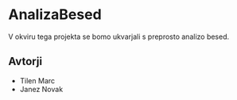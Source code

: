 # AnalizaBesed

V okviru tega projekta se bomo ukvarjali s preprosto analizo besed.

## Avtorji

* Tilen Marc
* Janez Novak

